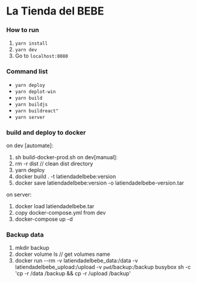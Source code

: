 # La Tienda del BEBE
### How to run
1. `yarn install`
2. `yarn dev`
3. Go to `localhost:8080`

### Command list
* `yarn deploy`
* `yarn deplot-win`
* `yarn build`
* `yarn buildjs`
* `yarn buildreact"`
* `yarn server`

### build and deploy to docker
on dev [automate]:
1. sh build-docker-prod.sh <version>
on dev[manual]:
1. rm -r dist // clean dist directory
2. yarn deploy
3. docker build . -t latiendadelbebe:version
4. docker save latiendadelbebe:version -o latiendadelbebe-version.tar

on server:
1. docker load latiendadelbebe.tar
2. copy docker-compose.yml from dev
3. docker-compose up -d

### Backup data
1. mkdir backup
2. docker volume ls // get volumes name
3. docker run --rm -v latiendadelbebe_data:/data -v latiendadelbebe_upload:/upload -v `pwd`/backup:/backup busybox sh -c 'cp -r /data /backup && cp -r /upload /backup'